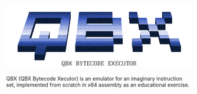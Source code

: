 ![qbx Logo](/qbx.png)
---
QBX (QBX Bytecode Xecutor) is an emulator for an imaginary instruction set, implemented from scratch in x64 assembly as an educational exercise.

